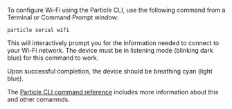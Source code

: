To configure Wi-Fi using the Particle CLI, use the following command from a Terminal or Command Prompt window:

```
particle serial wifi
```

This will interactively prompt you for the information needed to connect to your Wi-Fi network. The device must be in listening mode (blinking dark blue) for this command to work. 

Upon successful completion, the device should be breathing cyan (light blue).

The [Particle CLI command reference](/reference/developer-tools/cli/#particle-serial-wifi) includes more information about this and other comamnds.
